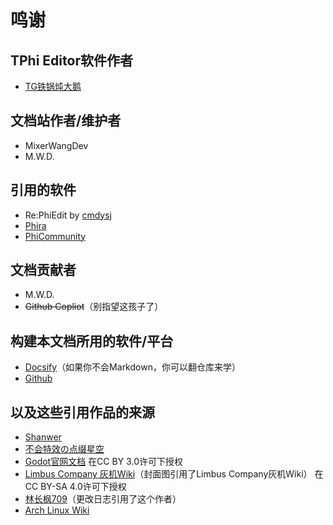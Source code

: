 # 鸣谢

## TPhi Editor软件作者

* [TG铁锅炖大鹅](https://space.bilibili.com/508557497)

## 文档站作者/维护者

* MixerWangDev
* M.W.D.

## 引用的软件

* Re:PhiEdit by [cmdysj](https://space.bilibili.com/252635690)
* [Phira](https://github.com/Teamflos/Phira)
* [PhiCommunity](https://github.com/Yuameshi/PhiCommunity)

## 文档贡献者

* M.W.D.
* ~~Github Copliot~~（别指望这孩子了）

## 构建本文档所用的软件/平台

* [Docsify](https://docsify.js.org/)（如果你不会Markdown，你可以翻仓库来学）
* [Github](https://github.com)

## 以及这些引用作品的来源

* [Shanwer](https://blog.shanwer.top)
* [不会特效の点缀星空](https://space.bilibili.com/1792961650)
* [Godot官网文档](https://docs.godotengine.org/zh-cn) 在CC BY 3.0许可下授权
* [Limbus Company 灰机Wiki](https://limbuscompany.huijiwiki.com)（封面图引用了Limbus Company灰机Wiki） 在CC BY-SA 4.0许可下授权
* [林长枫709](https://space.bilibili.com/9202840)（更改日志引用了这个作者）
* [Arch Linux Wiki](https://wiki.archlinuxcn.org/wiki)
